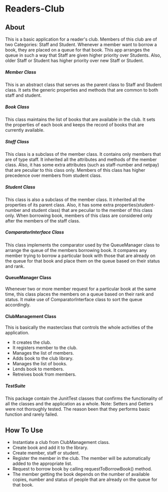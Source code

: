 # Readers-Club

## About  
This is a basic application for a reader's club. Members of this club are of two Categories: Staff and Student. Whenever a member want to borrow a book, they are placed on a queue for that book. This app arranges the queue in such a way that Staff are given higher priority over Students. Also, older Staff or Student has higher priority over new Staff or Student.  

##### Member Class  
This is an abstract class that serves as the parent class to Staff and Student class. It sets the generic properties and methods that are common to both staff and student. 

##### Book Class  
This class maintains the list of books that are available in the club. It sets the properties of each book and keeps the record of books that are currently available.  

##### Staff Class  
This class is a subclass of the member class. It contains only members that are of type staff. It inherited all the attributes and methods of the member class. Also, it has some extra attributes (such as staff-number and netpay) that are peculiar to this class only. Members of this class has higher precedence over members from student class.  

##### Student Class  
This class is also a subclass of the member class. It  inherited all the properties of its parent class. Also, it has some extra properties(student-number and student class) that are peculiar to the member of this class only. When borrowing book, members of this class are considered only after the members of the staff class.

##### ComparatorInterface Class  
This class implements the comparator used by the QueueManager class to arrange the queue of the members borrowing book. It compares any member trying to borrow a particular book with those that are already on the queue for that book and place them on the queue based on their status and rank. 

#### QueueManager Class
Whenever two or more member request for a particular book at the same time, this class places the members on a queue based on their rank and status. It make use of ComparatorInterface class to sort the queue accordingly.

#### ClubManagement Class
This is basically the masterclass that controls the whole activities of the application.
* It creates the club.
* It registers member to the club.
* Manages the list of members.
* Adds book to the club library.
* Manages the list of books.
* Lends book to members. 
* Retreives book from members.

##### TestSuite  
This package contain the JunitTest classes that confirms the functionality of all the classes and the application as a whole.
Note: Setters and Getters were not thoroughly tested. The reason been that they performs basic function and rarely failed.

## How To Use 
* Instantiate a club from ClubManagement class.
* Create book and add it to the library.
* Create member, staff or student.
* Register the member in the club. The member will be automatically added to the appropriate list.
* Request to borrow book by calling requestToBorrowBook() method.
* The member getting the book depends on the number of available copies, number and status of people that are already on the queue for that book. 